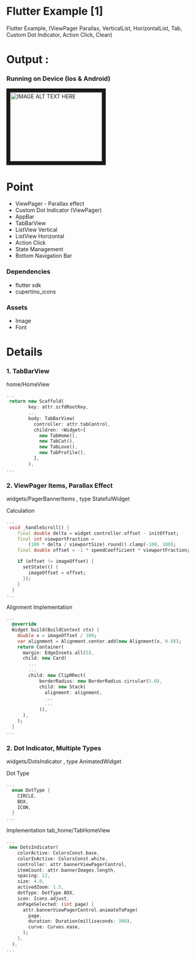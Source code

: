 # Flutter Example [1]
Flutter Example, (ViewPager Parallax, VerticalList, HorizontalList, Tab, Custom Dot Indicator, Action Click, Clean)


# Output : 
### Running on Device (Ios & Android)
<a href="https://www.youtube.com/embed/zBGmVRNHBCo" target="_blank"><img src="https://img.youtube.com/vi/zBGmVRNHBCo/0.jpg" 
alt="IMAGE ALT TEXT HERE" width="240" height="180" border="10" /></a>
 
 
# Point
- ViewPager - Parallax effect
- Custom Dot Indicator (ViewPager)
- AppBar
- TabBarView
- ListView Vertical
- ListView Horizontal
- Action Click
- State Management
- Bottom Navigation Bar 

 
### Dependencies
- flutter sdk
- cupertino_icons

### Assets
- Image
- Font


# Details

### 1. TabBarView
home/HomeView 

```Dart
...
 return new Scaffold(
        key: attr.scfdRootKey,
        ...
        body: TabBarView(
          controller: attr.tabControl,
          children: <Widget>[
            new TabHome(),
            new TabCat(),
            new TabLove(),
            new TabProfile(),
          ],
        ),
...
```

### 2. ViewPager Items, Parallax Effect
widgets/PagerBannerItems , type StatefulWidget


Calculation
```Dart
...
 void _handleScroll() {
    final double delta = widget.controller.offset - initOffset;
    final int viewportFraction =
        (100 * delta / viewportSize).round().clamp(-100, 100);
    final double offset = -1 * speedCoefficient * viewportFraction;

    if (offset != imageOffset) {
      setState(() {
        imageOffset = offset;
      });
    }
  }
...
```

Alignment Implementation
```Dart
...
  @override
  Widget build(BuildContext ctx) {
    double x = imageOffset / 100;
    var alignment = Alignment.center.add(new Alignment(x, 0.0));
    return Container(
      margin: EdgeInsets.all(5),
      child: new Card(
        ...
        ...
        child: new ClipRRect(
            borderRadius: new BorderRadius.circular(5.0),
            child: new Stack(
              alignment: alignment,
              ...
              ... 
            )),
      ),
    );
  }
...
```



### 2. Dot Indicator, Multiple Types
widgets/DotsIndicator , type AnimatedWidget


Dot Type
```Dart
...
  enum DotType {
    CIRCLE,
    BOX,
    ICON,
  }
...
```


Implementation
tab_home/TabHomeView

```Dart
...
 new DotsIndicator(
    colorActive: ColorsConst.base,
    colorInActive: ColorsConst.white,
    controller: attr.bannerViewPagerControl,
    itemCount: attr.bannerImages.length,
    spacing: 12,
    size: 4.0,
    activedZoom: 1.5,
    dotType: DotType.BOX,
    icon: Icons.adjust,
    onPageSelected: (int page) {
      attr.bannerViewPagerControl.animateToPage(
        page,
        duration: Duration(milliseconds: 300),
        curve: Curves.ease,
      );
    },
  ),
...
```

 

